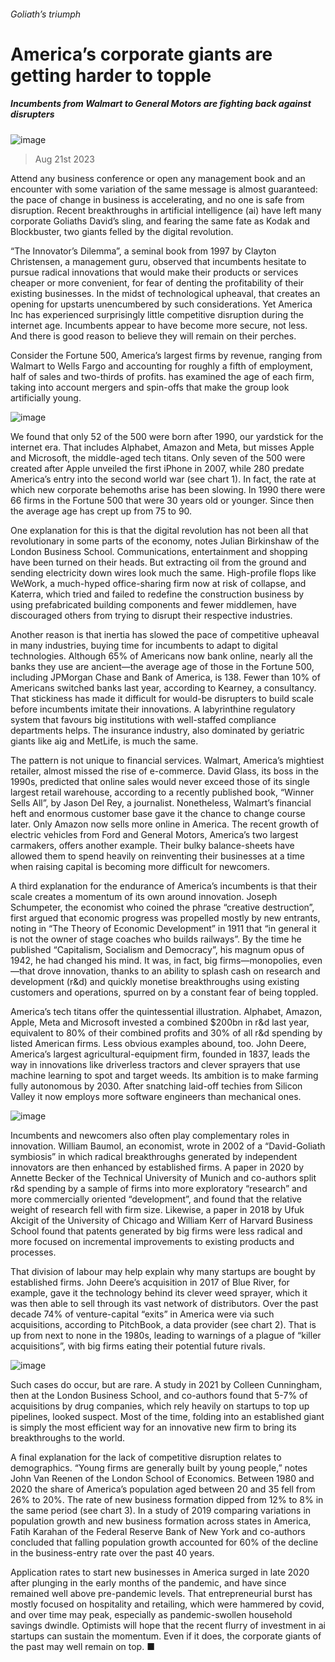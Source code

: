 ###### Goliath’s triumph
# America’s corporate giants are getting harder to topple 
##### Incumbents from Walmart to General Motors are fighting back against disrupters 
![image](images/20230826_WBD002.jpg) 
> Aug 21st 2023 
Attend any business conference or open any management book and an encounter with some variation of the same message is almost guaranteed: the pace of change in business is accelerating, and no one is safe from disruption. Recent breakthroughs in artificial intelligence (ai) have left many corporate Goliaths  David’s sling, and fearing the same fate as Kodak and Blockbuster, two giants felled by the digital revolution.
“The Innovator’s Dilemma”, a seminal book from 1997 by Clayton Christensen, a management guru, observed that incumbents hesitate to pursue radical innovations that would make their products or services cheaper or more convenient, for fear of denting the profitability of their existing businesses. In the midst of technological upheaval, that creates an opening for upstarts unencumbered by such considerations. Yet America Inc has experienced surprisingly little competitive disruption during the internet age. Incumbents appear to have become more secure, not less. And there is good reason to believe they will remain on their perches. 
Consider the Fortune 500, America’s largest firms by revenue, ranging from Walmart to Wells Fargo and accounting for roughly a fifth of employment, half of sales and two-thirds of profits. has examined the age of each firm, taking into account mergers and spin-offs that make the group look artificially young.
![image](images/20230826_WBC217.png) 

We found that only 52 of the 500 were born after 1990, our yardstick for the internet era. That includes Alphabet, Amazon and Meta, but misses Apple and Microsoft, the middle-aged tech titans. Only seven of the 500 were created after Apple unveiled the first iPhone in 2007, while 280 predate America’s entry into the second world war (see chart 1). In fact, the rate at which new corporate behemoths arise has been slowing. In 1990 there were 66 firms in the Fortune 500 that were 30 years old or younger. Since then the average age has crept up from 75 to 90.
One explanation for this is that the digital revolution has not been all that revolutionary in some parts of the economy, notes Julian Birkinshaw of the London Business School. Communications, entertainment and shopping have been turned on their heads. But extracting oil from the ground and sending electricity down wires look much the same. High-profile flops like WeWork, a much-hyped office-sharing firm now at risk of collapse, and Katerra, which tried and failed to redefine the construction business by using prefabricated building components and fewer middlemen, have discouraged others from trying to disrupt their respective industries.
Another reason is that inertia has slowed the pace of competitive upheaval in many industries, buying time for incumbents to adapt to digital technologies. Although 65% of Americans now bank online, nearly all the banks they use are ancient—the average age of those in the Fortune 500, including JPMorgan Chase and Bank of America, is 138. Fewer than 10% of Americans switched banks last year, according to Kearney, a consultancy. That stickiness has made it difficult for would-be disrupters to build scale before incumbents imitate their innovations. A labyrinthine regulatory system that favours big institutions with well-staffed compliance departments helps. The insurance industry, also dominated by geriatric giants like aig and MetLife, is much the same.
The pattern is not unique to financial services. Walmart, America’s mightiest retailer, almost missed the rise of e-commerce. David Glass, its boss in the 1990s, predicted that online sales would never exceed those of its single largest retail warehouse, according to a recently published book, “Winner Sells All”, by Jason Del Rey, a journalist. Nonetheless, Walmart’s financial heft and enormous customer base gave it the chance to change course later. Only Amazon now sells more online in America. The recent growth of electric vehicles from Ford and General Motors, America’s two largest carmakers, offers another example. Their bulky balance-sheets have allowed them to spend heavily on reinventing their businesses at a time when raising capital is becoming more difficult for newcomers.
A third explanation for the endurance of America’s incumbents is that their scale creates a momentum of its own around innovation. Joseph Schumpeter, the economist who coined the phrase “creative destruction”, first argued that economic progress was propelled mostly by new entrants, noting in “The Theory of Economic Development” in 1911 that “in general it is not the owner of stage coaches who builds railways”. By the time he published “Capitalism, Socialism and Democracy”, his magnum opus of 1942, he had changed his mind. It was, in fact, big firms—monopolies, even—that drove innovation, thanks to an ability to splash cash on research and development (r&amp;d) and quickly monetise breakthroughs using existing customers and operations, spurred on by a constant fear of being toppled.
America’s tech titans offer the quintessential illustration. Alphabet, Amazon, Apple, Meta and Microsoft invested a combined $200bn in r&amp;d last year, equivalent to 80% of their combined profits and 30% of all r&amp;d spending by listed American firms. Less obvious examples abound, too. John Deere, America’s largest agricultural-equipment firm, founded in 1837, leads the way in innovations like driverless tractors and clever sprayers that use machine learning to spot and target weeds. Its ambition is to make farming fully autonomous by 2030. After snatching laid-off techies from Silicon Valley it now employs more software engineers than mechanical ones.
![image](images/20230826_EPC218.png) 

Incumbents and newcomers also often play complementary roles in innovation. William Baumol, an economist, wrote in 2002 of a “David-Goliath symbiosis” in which radical breakthroughs generated by independent innovators are then enhanced by established firms. A paper in 2020 by Annette Becker of the Technical University of Munich and co-authors split r&amp;d spending by a sample of firms into more exploratory “research” and more commercially oriented “development”, and found that the relative weight of research fell with firm size. Likewise, a paper in 2018 by Ufuk Akcigit of the University of Chicago and William Kerr of Harvard Business School found that patents generated by big firms were less radical and more focused on incremental improvements to existing products and processes.
That division of labour may help explain why many startups are bought by established firms. John Deere’s acquisition in 2017 of Blue River, for example, gave it the technology behind its clever weed sprayer, which it was then able to sell through its vast network of distributors. Over the past decade 74% of venture-capital “exits” in America were via such acquisitions, according to PitchBook, a data provider (see chart 2). That is up from next to none in the 1980s, leading to warnings of a plague of “killer acquisitions”, with big firms eating their potential future rivals. 
![image](images/20230826_WBC219.png) 

Such cases do occur, but are rare. A study in 2021 by Colleen Cunningham, then at the London Business School, and co-authors found that 5-7% of acquisitions by drug companies, which rely heavily on startups to top up pipelines, looked suspect. Most of the time, folding into an established giant is simply the most efficient way for an innovative new firm to bring its breakthroughs to the world.
A final explanation for the lack of competitive disruption relates to demographics. “Young firms are generally built by young people,” notes John Van Reenen of the London School of Economics. Between 1980 and 2020 the share of America’s population aged between 20 and 35 fell from 26% to 20%. The rate of new business formation dipped from 12% to 8% in the same period (see chart 3). In a study of 2019 comparing variations in population growth and new business formation across states in America, Fatih Karahan of the Federal Reserve Bank of New York and co-authors concluded that falling population growth accounted for 60% of the decline in the business-entry rate over the past 40 years. 
Application rates to start new businesses in America surged in late 2020 after plunging in the early months of the pandemic, and have since remained well above pre-pandemic levels. That entrepreneurial burst has mostly focused on hospitality and retailing, which were hammered by covid, and over time may peak, especially as pandemic-swollen household savings dwindle. Optimists will hope that the recent flurry of investment in ai startups can sustain the momentum. Even if it does, the corporate giants of the past may well remain on top. ■


